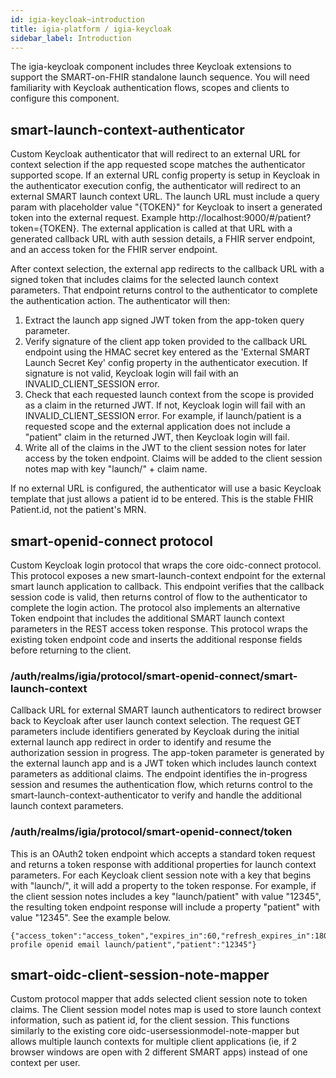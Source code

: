 ```yaml
---
id: igia-keycloak~introduction
title: igia-platform / igia-keycloak
sidebar_label: Introduction
---
```

The igia-keycloak component includes three Keycloak extensions to support the SMART-on-FHIR standalone launch sequence. You will need familiarity with Keycloak authentication flows, scopes and clients to configure this component.

## smart-launch-context-authenticator

Custom Keycloak authenticator that will redirect to an external URL for context selection if the app requested scope matches the authenticator supported scope. If an external URL config property is setup in Keycloak in the authenticator execution config, the authenticator will redirect to an external SMART launch context URL. The launch URL must include a query param with placeholder value "{TOKEN}" for Keycloak to insert a generated token into the external request. Example http://localhost:9000/#/patient?token={TOKEN}. The external application is called at that URL with a generated callback URL with auth session details, a FHIR server endpoint, and an access token for the FHIR server endpoint.

After context selection, the external app redirects to the callback URL with a signed token that includes claims for the selected launch context parameters. That endpoint returns control to the authenticator to complete the authentication action. The authenticator will then:
1. Extract the launch app signed JWT token from the app-token query parameter.
2. Verify signature of the client app token provided to the callback URL endpoint using the HMAC secret key entered as the 'External SMART Launch Secret Key' config property in the authenticator execution. If signature is not valid, Keycloak login will fail with an INVALID_CLIENT_SESSION error.
3. Check that each requested launch context from the scope is provided as a claim in the returned JWT. If not, Keycloak login will fail with an INVALID_CLIENT_SESSION error. For example, if launch/patient is a requested scope and the external application does not include a "patient" claim in the returned JWT, then Keycloak login will fail.
4. Write all of the claims in the JWT to the client session notes for later access by the token endpoint. Claims will be added to the client session notes map with key "launch/" + claim name.

If no external URL is configured, the authenticator will use a basic Keycloak template that just allows a patient id to be entered. This is the stable FHIR Patient.id, not the patient's MRN.

## smart-openid-connect protocol

Custom Keycloak login protocol that wraps the core oidc-connect protocol. This protocol exposes a new smart-launch-context endpoint for the external smart launch application to callback. This endpoint verifies that the callback session code is valid, then returns control of flow to the authenticator to complete the login action. The protocol also implements an alternative Token endpoint that includes the additional SMART launch context parameters in the REST access token response. This protocol wraps the existing token endpoint code and inserts the additional response fields before returning to the client.

### /auth/realms/igia/protocol/smart-openid-connect/smart-launch-context

Callback URL for external SMART launch authenticators to redirect browser back to Keycloak after user launch context selection. The request GET parameters include identifiers generated by Keycloak during the initial external launch app redirect in order to identify and resume the authorization session in progress. The app-token parameter is generated by the external launch app and is a JWT token which includes launch context parameters as additional claims. The endpoint identifies the in-progress session and resumes the authentication flow, which returns control to the smart-launch-context-authenticator to verify and handle the additional launch context parameters.

### /auth/realms/igia/protocol/smart-openid-connect/token

This is an OAuth2 token endpoint which accepts a standard token request and returns a token response with additional properties for launch context parameters. For each Keycloak client session note with a key that begins with "launch/", it will add a property to the token response. For example, if the client session notes includes a key "launch/patient" with value "12345", the resulting token endpoint response will include a property "patient" with value "12345". See the example below.
```
{"access_token":"access_token","expires_in":60,"refresh_expires_in":1800,"refresh_token":"refresh_token","token_type":"bearer","id_token":"id_token","scope":"patient/*.read profile openid email launch/patient","patient":"12345"}
```

## smart-oidc-client-session-note-mapper

Custom protocol mapper that adds selected client session note to token claims. The Client session model notes map is used to store launch context information, such as patient id, for the client session. This functions similarly to the existing core oidc-usersessionmodel-note-mapper but allows multiple launch contexts for multiple client applications (ie, if 2 browser windows are open with 2 different SMART apps) instead of one context per user.
